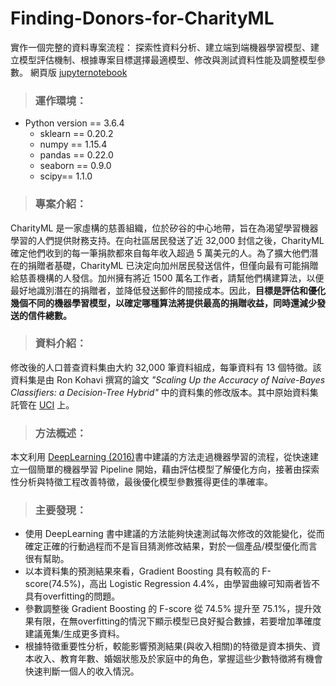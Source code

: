 # Finding-Donors-for-CharityML
實作一個完整的資料專案流程：
探索性資料分析、建立端到端機器學習模型、建立模型評估機制、根據專案目標選擇最適模型、修改與測試資料性能及調整模型參數。
網頁版 [jupyternotebook](https://nbviewer.jupyter.org/github/JHL01/Finding-Donors-for-CharityML/blob/master/%E5%B0%8B%E6%89%BE%E6%BD%9B%E5%9C%A8%E6%8D%90%E5%8A%A9%E8%80%85%28Finding%20Donors%20for%20CharityML%29.ipynb)
>### 運作環境：
- Python version == 3.6.4
  - sklearn == 0.20.2
  - numpy == 1.15.4
  - pandas == 0.22.0
  - seaborn == 0.9.0
  - scipy== 1.1.0
>### 專案介紹：
CharityML 是一家虛構的慈善組織，位於矽谷的中心地帶，旨在為渴望學習機器學習的人們提供財務支持。在向社區居民發送了近 32,000 封信之後，CharityML 確定他們收到的每一筆捐款都來自每年收入超過 5 萬美元的人。為了擴大他們潛在的捐贈者基礎，CharityML 已決定向加州居民發送信件，但僅向最有可能捐贈給慈善機構的人發信。加州擁有將近 1500 萬名工作者，請幫他們構建算法，以便最好地識別潛在的捐贈者，並降低發送郵件的間接成本。因此，**目標是評估和優化幾個不同的機器學習模型，以確定哪種算法將提供最高的捐贈收益，同時還減少發送的信件總數。**
>### 資料介紹：
修改後的人口普查資料集由大約 32,000 筆資料組成，每筆資料有 13 個特徵。該資料集是由 Ron Kohavi 撰寫的論文 *"Scaling Up the Accuracy of Naive-Bayes Classifiers: a Decision-Tree Hybrid"* 中的資料集的修改版本。其中原始資料集託管在 [UCI](https://archive.ics.uci.edu/ml/datasets/Census+Income) 上。
>### 方法概述：
本文利用 [DeepLearning (2016)](http://www.deeplearningbook.org/contents/guidelines.html)書中建議的方法走過機器學習的流程，從快速建立一個簡單的機器學習 Pipeline 開始，藉由評估模型了解優化方向，接著由探索性分析與特徵工程改善特徵，最後優化模型參數獲得更佳的準確率。
>### 主要發現：
- 使用 DeepLearning 書中建議的方法能夠快速測試每次修改的效能變化，從而確定正確的行動過程而不是盲目猜測修改結果，對於一個產品/模型優化而言很有幫助。
- 以本資料集的預測結果來看，Gradient Boosting 具有較高的 F-score(74.5%)，高出 Logistic Regression 4.4%，由學習曲線可知兩者皆不具有overfitting的問題。
- 參數調整後 Gradient Boosting 的 F-score 從 74.5% 提升至 75.1%，提升效果有限，在無overfitting的情況下顯示模型已良好擬合數據，若要增加準確度建議蒐集/生成更多資料。
- 根據特徵重要性分析，較能影響預測結果(與收入相關)的特徵是資本損失、資本收入、教育年數、婚姻狀態及於家庭中的角色，掌握這些少數特徵將有機會快速判斷一個人的收入情況。
